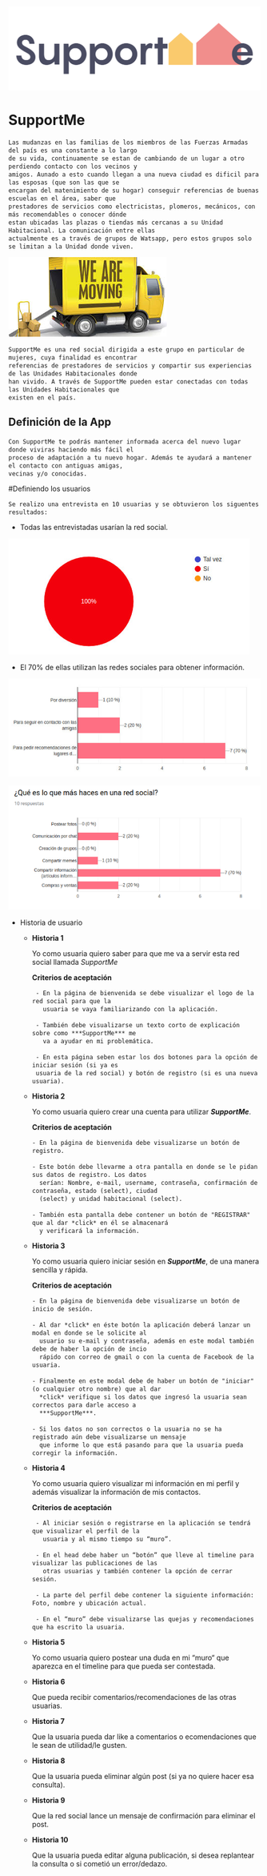 ![logo-SupportMe](src/img/logo_horizontal-01.png)


# SupportMe 

    Las mudanzas en las familias de los miembros de las Fuerzas Armadas del país es una constante a lo largo 
    de su vida, continuamente se estan de cambiando de un lugar a otro perdiendo contacto con los vecinos y 
    amigos. Aunado a esto cuando llegan a una nueva ciudad es dificil para las esposas (que son las que se 
    encargan del matenimiento de su hogar) conseguir referencias de buenas escuelas en el área, saber que 
    prestadores de servicios como electricistas, plomeros, mecánicos, con más recomendables o conocer dónde 
    estan ubicadas las plazas o tiendas más cercanas a su Unidad Habitacional. La comunicación entre ellas 
    actualmente es a través de grupos de Watsapp, pero estos grupos solo se limitan a la Unidad donde viven.


    
  ![image-One](src/img/mudanza.jpeg)



    SupportMe es una red social dirigida a este grupo en particular de mujeres, cuya finalidad es encontrar 
    referencias de prestadores de servicios y compartir sus experiencias de las Unidades Habitacionales donde
    han vivido. A través de SupportMe pueden estar conectadas con todas las Unidades Habitacionales que 
    existen en el país.

## Definición de la App

    Con SupportMe te podrás mantener informada acerca del nuevo lugar donde viviras haciendo más fácil el 
    proceso de adaptación a tu nuevo hogar. Además te ayudará a mantener el contacto con antiguas amigas, 
    vecinas y/o conocidas.

#Definiendo los usuarios

    Se realizo una entrevista en 10 usuarias y se obtuvieron los siguentes resultados:

  - Todas las entrevistadas usarían la red social.

  ![GraficaOne](src/img/graficac.jpg)

  -  El 70% de ellas utilizan las redes sociales para obtener información.

  ![GráficaTwo](src/img/grafica1.jpg)

  <p aling="center"><img src="src/img/grafica2.jpg"></p>


  

- Historia de usuario

    - **Historia 1**

       Yo como usuaria quiero saber para que me va a servir esta red social llamada *SupportMe*

        **Criterios de aceptación**
 
           - En la página de bienvenida se debe visualizar el logo de la red social para que la 
             usuaria se vaya familiarizando con la aplicación.

           - También debe visualizarse un texto corto de explicación sobre como ***SupportMe*** me 
             va a ayudar en mi problemática.

           - En esta página seben estar los dos botones para la opción de iniciar sesión (si ya es 
           usuaria de la red social) y botón de registro (si es una nueva usuaria).

    - **Historia 2**

       Yo como usuaria quiero crear una cuenta para utilizar ***SupportMe***.

        **Criterios de aceptación**
    
          - En la página de bienvenida debe visualizarse un botón de registro.

          - Este botón debe llevarme a otra pantalla en donde se le pidan sus datos de registro. Los datos 
            serían: Nombre, e-mail, username, contraseña, confirmación de contraseña, estado (select), ciudad
            (select) y unidad habitacional (select).

          - También esta pantalla debe contener un botón de "REGISTRAR" que al dar *click* en él se almacenará
            y verificará la información.

    - **Historia 3**

       Yo como usuaria quiero iniciar sesión en ***SupportMe***, de una manera sencilla y rápida.

        **Criterios de aceptación**

          - En la página de bienvenida debe visualizarse un botón de inicio de sesión.

          - Al dar *click* en éste botón la aplicación deberá lanzar un modal en donde se le solicite al
            usuario su e-mail y contraseña, además en este modal también debe de haber la opción de incio 
            rápido con correo de gmail o con la cuenta de Facebook de la usuaria.

          - Finalmente en este modal debe de haber un botón de "iniciar" (o cualquier otro nombre) que al dar 
            *click* verifique si los datos que ingresó la usuaria sean   correctos para darle acceso a 
            ***SupportMe***.

          - Si los datos no son correctos o la usuaria no se ha registrado aún debe visualizarse un mensaje 
            que informe lo que está pasando para que la usuaria pueda corregir la información.

    - **Historia 4**

       Yo como usuaria quiero visualizar mi información en mi perfil y además visualizar la información de mis contactos.

         **Criterios de aceptación**

           - Al iniciar sesión o registrarse en la aplicación se tendrá que visualizar el perfil de la 
             usuaria y al mismo tiempo su “muro”.

           - En el head debe haber un “botón” que lleve al timeline para visualizar las publicaciones de las 
             otras usuarias y también contener la opción de cerrar sesión.

           - La parte del perfil debe contener la siguiente información: Foto, nombre y ubicación actual.

           - En el “muro” debe visualizarse las quejas y recomendaciones que ha escrito la usuaria.

    - **Historia 5**

       Yo como usuaria quiero postear una duda en mi “muro“ que aparezca en el timeline para que pueda ser contestada.

    - **Historia 6**

       Que pueda recibir comentarios/recomendaciones de las otras usuarias.

    - **Historia 7**

       Que la usuaria pueda dar like a comentarios o ecomendaciones que le sean de utilidad/le gusten.

    - **Historia 8**

	     Que la usuaria pueda eliminar algún post (si ya no quiere hacer esa consulta).

    - **Historia 9**

       Que la red social lance un mensaje de confirmación para eliminar el post.

    - **Historia 10**

       Que la usuaria pueda editar alguna publicación, si desea replantear la consulta o si cometió un error/dedazo.







